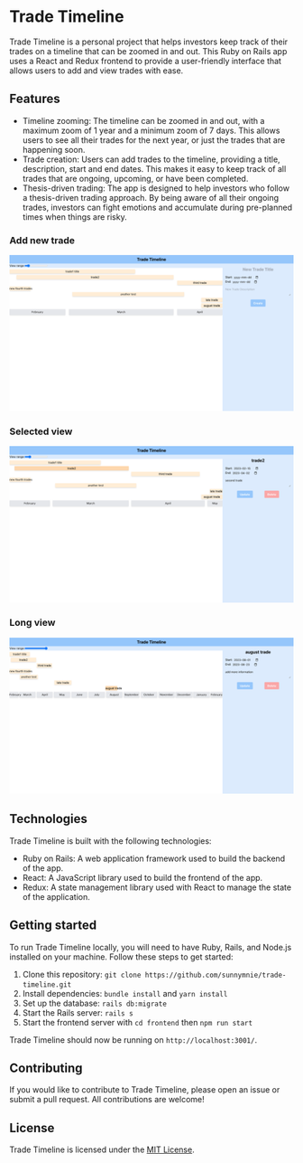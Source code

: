 # Trade Timeline

Trade Timeline is a personal project that helps investors keep track of their trades on a timeline that can be zoomed in and out. This Ruby on Rails app uses a React and Redux frontend to provide a user-friendly interface that allows users to add and view trades with ease.

## Features

- Timeline zooming: The timeline can be zoomed in and out, with a maximum zoom of 1 year and a minimum zoom of 7 days. This allows users to see all their trades for the next year, or just the trades that are happening soon.
- Trade creation: Users can add trades to the timeline, providing a title, description, start and end dates. This makes it easy to keep track of all trades that are ongoing, upcoming, or have been completed.
- Thesis-driven trading: The app is designed to help investors who follow a thesis-driven trading approach. By being aware of all their ongoing trades, investors can fight emotions and accumulate during pre-planned times when things are risky.

### Add new trade

<img src="images/empty.png" alt="Add new trade view">

### Selected view

<img src="images/short.png" alt="Selected view">

### Long view

<img src="images/long.png" alt="Long view">

## Technologies

Trade Timeline is built with the following technologies:

- Ruby on Rails: A web application framework used to build the backend of the app.
- React: A JavaScript library used to build the frontend of the app.
- Redux: A state management library used with React to manage the state of the application.

## Getting started

To run Trade Timeline locally, you will need to have Ruby, Rails, and Node.js installed on your machine. Follow these steps to get started:

1. Clone this repository: `git clone https://github.com/sunnymnie/trade-timeline.git`
2. Install dependencies: `bundle install` and `yarn install`
3. Set up the database: `rails db:migrate`
4. Start the Rails server: `rails s`
5. Start the frontend server with `cd frontend` then `npm run start`

Trade Timeline should now be running on `http://localhost:3001/`.

## Contributing

If you would like to contribute to Trade Timeline, please open an issue or submit a pull request. All contributions are welcome!

## License

Trade Timeline is licensed under the [MIT License](https://opensource.org/licenses/MIT).
